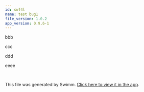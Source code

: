 ```yaml
---
id: swf4l
name: test bug1
file_version: 1.0.2
app_version: 0.9.6-1
---
```


bbb

ccc

ddd

eeee

<br/>

This file was generated by Swimm. [Click here to view it in the app](https://swimm-web-app.web.app/repos/Z2l0aHViJTNBJTNBdDElM0ElM0FlcmFuLXN3aW1t/docs/swf4l).